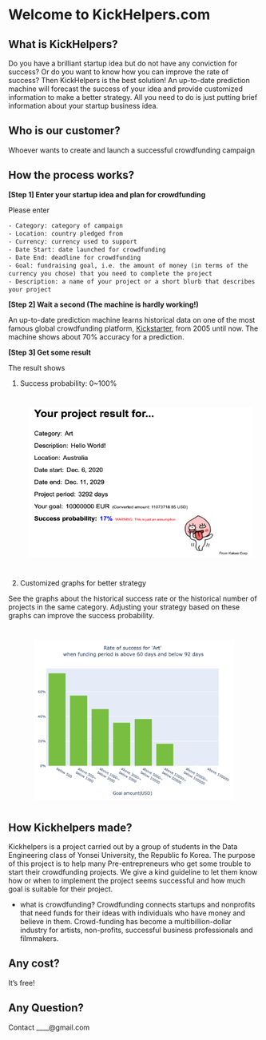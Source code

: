 Welcome to KickHelpers.com
================

## What is KickHelpers?

Do you have a brilliant startup idea but do not have any conviction for
success? Or do you want to know how you can improve the rate of success?
Then KickHelpers is the best solution\! An up-to-date prediction machine
will forecast the success of your idea and provide customized
information to make a better strategy. All you need to do is just
putting brief information about your startup business idea.

## Who is our customer?

Whoever wants to create and launch a successful crowdfunding campaign

## How the process works?

**\[Step 1\] Enter your startup idea and plan for crowdfunding**

Please enter

    - Category: category of campaign
    - Location: country pledged from
    - Currency: currency used to support
    - Date Start: date launched for crowdfunding
    - Date End: deadline for crowdfunding
    - Goal: fundraising goal, i.e. the amount of money (in terms of the currency you chose) that you need to complete the project
    - Description: a name of your project or a short blurb that describes your project

**\[Step 2\] Wait a second (The machine is hardly working\!)**

An up-to-date prediction machine learns historical data on one of the
most famous global crowdfunding platform,
[Kickstarter](https://www.kickstarter.com), from 2005 until now. The
machine shows about 70% accuracy for a prediction.

**\[Step 3\] Get some result**

The result shows

1.  Success probability: 0\~100%
    <p align="center" style="margin: 40px 0;">
    <img src="/image/result_sample.png" width="450px" height="300px"></img><br/>
    </p>
2.  Customized graphs for better strategy

See the graphs about the historical success rate or the historical
number of projects in the same category. Adjusting your strategy based
on these graphs can improve the success probability.

<p align="center" style="margin: 40px 0;">

<img style="width: 400px;" src="image/graph_sample.png" />

</p>

## How Kickhelpers made?

Kickhelpers is a project carried out by a group of students in the Data
Engineering class of Yonsei University, the Republic fo Korea. The
purpose of this project is to help many Pre-entrepreneurs who get some
trouble to start their crowdfunding projects. We give a kind guideline
to let them know how or when to implement the project seems successful
and how much goal is suitable for their project.

  - what is crowdfunding? Crowdfunding connects startups and nonprofits
    that need funds for their ideas with individuals who have money and
    believe in them. Crowd-funding has become a multibillion-dollar
    industry for artists, non-profits, successful business professionals
    and filmmakers.

## Any cost?

It’s free\!

## Any Question?

Contact \_\_\_\_@gmail.com
